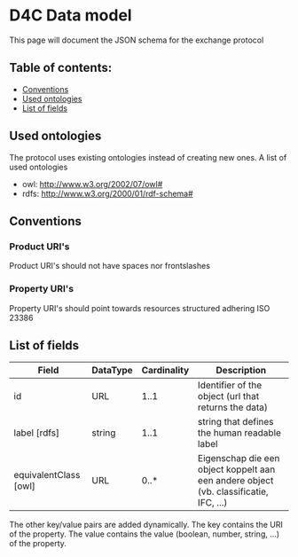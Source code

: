 # D4C Data model
This page will document the JSON schema for the exchange protocol

## Table of contents:
* [Conventions](#conventions)
* [Used ontologies](#used-ontologies)
* [List of fields](#list-of-fields)
  
## Used ontologies
The protocol uses existing ontologies instead of creating new ones. A list of used ontologies
  * owl: http://www.w3.org/2002/07/owl#
  * rdfs: http://www.w3.org/2000/01/rdf-schema#

## Conventions
### Product URI's
Product URI's should not have spaces nor frontslashes
### Property URI's
Property URI's should point towards resources structured adhering ISO 23386

## List of fields

| Field                         | DataType     | Cardinality     | Description                                                                                               |
|-------------------------------|--------------|-----------------|-----------------------------------------------------------------------------------------------------------|
| id                            | URL         |    1..1             | Identifier of the object (url that returns the data)                                                                                  |
| label [rdfs]                     | string          | 1..1               |          string that defines the human readable label                                                                   |
| equivalentClass [owl]          | URL          | 0..*                | Eigenschap die een object koppelt aan een andere object (vb. classificatie, IFC, ...)                     |

The other key/value pairs are added dynamically. The key contains the URI of the property. The value contains the value (boolean, number, string, ...) of the property.
